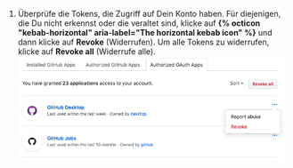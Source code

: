 1. Überprüfe die Tokens, die Zugriff auf Dein Konto haben. Für diejenigen, die Du nicht erkennst oder die veraltet sind, klicke auf **{% octicon "kebab-horizontal" aria-label="The horizontal kebab icon" %}** und dann klicke auf **Revoke** (Widerrufen). Um alle Tokens zu widerrufen, klicke auf **Revoke all** (Widerrufe alle). ![Liste der autorisierten {% data variables.product.prodname_oauth_app %}s](/assets/images/help/settings/revoke-oauth-app.png)
